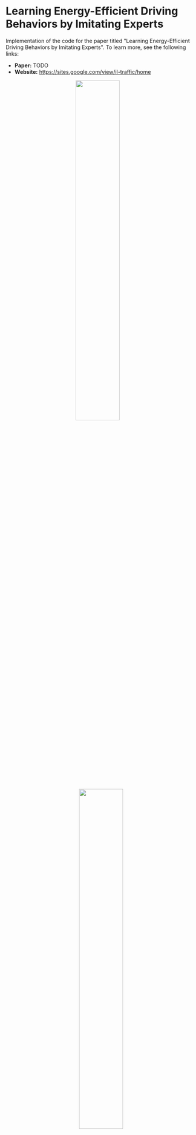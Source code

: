 # Learning Energy-Efficient Driving Behaviors by Imitating Experts

Implementation of the code for the paper titled "Learning Energy-Efficient 
Driving Behaviors by Imitating Experts". To learn more, see the following 
links:

- **Paper:** TODO
- **Website:** https://sites.google.com/view/il-traffic/home

<p align="center"><img src="docs/img/uncontrolled.gif" width="48%"/> &emsp; <img src="docs/img/controlled.gif" width="48%"/></p>
<p align="center">Imitation results on I-210. <b>Left:</b> baseline with stop-and-go waves. <b>Right:</b> imitated policy allowing for wave dissipation </p>

## Contents

1. [Setup Instructions](#1-setup-instructions)  
    1.1. [Basic Installation](#11-basic-installation)  
    1.2. [Docker Installation](#12-docker-installation)  
    1.3. [Downloading Warmup States](#13-downloading-warmup-states)  
2. [Usage](#2-usage)  
    2.1. [Simulating Baseline and Expert Models](#21-simulating-baseline-and-expert-models)  
    2.2. [Imitating Experts](#22-imitating-experts)  
    2.3. [Evaluating Results](#23-evaluating-results)  
    2.4. [Downloading Models and Results](#24-downloading-models-and-results)  
3. [Citing](#3-citing)

## 1. Setup Instructions

### 1.1 Basic Installation

This repository is an extension of the [Flow](TODO) repository. If you have not 
previously installed Flow, begin by following the setup instruction provided 
[here](TODO).

Once Flow has been installed, open a terminal and set the working directory of
the terminal to match the path to this repository:

```shell script
cd path/to/il-traffic
```

If you have installed Flow in conda environment, you will want to install this
repository in the same environment. If you followed the basic Flow setup 
instructions, this can be done my running the following command:

```shell script
source activate flow
```

Finally, install the contents of the repository onto your conda environment (or
your local python build) by running the following command:

```shell script
pip install -e .
```

If you would like to (optionally) validate that the repository successfully
installed and is running, you can do so by executing the unit tests as follows:

```shell script
nose2
```

The test should return a message along the lines of:

    ----------------------------------------------------------------------
    Ran XXX tests in YYYs

    OK

### 1.2 Docker Installation

TODO

### 1.3 Downloading Warmup States

Warmup states provide initializations to the positions and speeds of vehicles 
within a given network. These states allow us to subvert the need to run 
multiple "warmup" simulation steps to allow for the onset of congestion to 
occur. For this repository, we've created warmup files for both the "highway" 
and "i210" networks. These files are:

1. taken after 3600 seconds worth of simulation steps 
2. taken for inflow rates ranging from 1900 to 2300 veh/hr/lane in increments 
   of 50
3. taken for downstream speed limits ranging from 5 to 7 m/s in increments of 1

To install the warmup file programmatically, run from the base directory:

```shell script
il_traffic/scripts/load_warmup.sh
```

This will create a new folder in the base directory called "warmup" with to 
additional sub-folders called "highway" and "i210" which contain the warmup 
files, and a description.csv file. If this operation is successful, all 
[simulations](#21-simulating-baseline-and-expert-models) and 
[evaluations](#23-evaluating-results) can now be run using the `--use_warmup` 
flag.

**Note:** If you would rather download the files separately, you can click on
the individual links below:

| Network   | Links          |
|-----------|----------------|
| highway   | [click here](TODO) |
| i210      | [click here](TODO) |

## 2. Usage

We describe in the following subsections how different hand-designed baseline 
and AV (expert) models can be simulated within different networks, and describe
the imitation and evaluation procedures. Results from previous runs using this
repository can further be downloaded and visualized through the final 
subsection.

### 2.1 Simulating Baseline and Expert Models

TODO

### 2.2 Imitating Experts

The behaviors of the baseline and expert controllers presented in the 
subsection above can be imitated to a neural network policy (or an ensemble of
policies) through the `imitate.py` method in the "scripts" folder. This 
method implements the DAgger algorithm, and provides additional augmentations 
to allow for the training of ensembles of (optionally stochastic) policies, as 
well as various other features such as dropout and batch normalization. To 
start the imitation procedure, run:

```shell script
python il_traffic/scripts/imitate.py
```

where the additional arguments are:

* TODO

Once the imitation procedure has begun, it will create an "imitation_data" 
folder which will store the trained model after every training iteration. The 
folder will also contain a tensorboard log and "train.csv" file that describe 
the performance of the model at every iteration.

### 2.3 Evaluating Results

Once a given expert has been imitated, the performance of the model can be 
verified through the `evaluate.py` method by running:

```shell script
python il_traffic/scripts/evaluate.py "/path/to/results_folder"
```

where the first argument is the path to the folder created by the imitation 
method before, and the additional arguments are:

* TODO

If the `--gen_emission` flag has been set, the script will create a new 
"results" folder in the original folder with the model containing trajectory 
data similar to the one created by the
[simulation procedure](#21-simulating-baseline-and-expert-models).

### 2.4 Downloading Models and Results

The trained models and trajectories provided within the paper and website are 
available to be downloaded and further analyzed. To download the existing 
models and trajectories, run:

```shell script
il_traffic/scripts/load_data.sh
```

where the descriptions to additional parameters can be read by running:

```shell script
il_traffic/scripts/load_data.sh --help
```

The script will create a "data" folder with all the relevant models and/or 
trajectories downloaded. The individual folders will contain content similar to
what is produced by the `simulate.py` and `evaluate.py` scripts.

**Note:** If you would like to install the trajectories and models via 
separate links, you can do so from the below tables:

* **Trained models:**

| Controller          | Model (5 seeds) |
|---------------------|-----------------|
| Imitated (1 frame)  | [1](TODO) - [2](TODO) - [3](TODO) - [4](TODO) - [5](TODO) |
| Imitated (5 frames) | [1](TODO) - [2](TODO) - [3](TODO) - [4](TODO) - [5](TODO) |

* **Trajectories for different penetration rates:**

| Controller          | Penetration Rate | Trajectories (5 seeds) |
|---------------------|------------------|------------------------|
| Baseline            | 0 %              | [1](TODO) - [2](TODO) - [3](TODO) - [4](TODO) - [5](TODO) |
| Follower Stopper    | 2.5 %            | [1](TODO) - [2](TODO) - [3](TODO) - [4](TODO) - [5](TODO) |
|                     | 5.0 %            | [1](TODO) - [2](TODO) - [3](TODO) - [4](TODO) - [5](TODO) |
|                     | 7.5 %            | [1](TODO) - [2](TODO) - [3](TODO) - [4](TODO) - [5](TODO) |
|                     | 10.0 %           | [1](TODO) - [2](TODO) - [3](TODO) - [4](TODO) - [5](TODO) |
| Imitated (1 frame)  | 2.5 %            | [1](TODO) - [2](TODO) - [3](TODO) - [4](TODO) - [5](TODO) |
|                     | 5.0 %            | [1](TODO) - [2](TODO) - [3](TODO) - [4](TODO) - [5](TODO) |
|                     | 7.5 %            | [1](TODO) - [2](TODO) - [3](TODO) - [4](TODO) - [5](TODO) |
|                     | 10.0 %           | [1](TODO) - [2](TODO) - [3](TODO) - [4](TODO) - [5](TODO) |
| Imitated (5 frames) | 2.5 %            | [1](TODO) - [2](TODO) - [3](TODO) - [4](TODO) - [5](TODO) |
|                     | 5.0 %            | [1](TODO) - [2](TODO) - [3](TODO) - [4](TODO) - [5](TODO) |
|                     | 7.5 %            | [1](TODO) - [2](TODO) - [3](TODO) - [4](TODO) - [5](TODO) |
|                     | 10.0 %           | [1](TODO) - [2](TODO) - [3](TODO) - [4](TODO) - [5](TODO) |

* **Trajectories from robustness tests:**

| Controller          | Trajectories (5 seeds) |
|---------------------|------------------------|
| Baseline            | [1](TODO) - [2](TODO) - [3](TODO) - [4](TODO) - [5](TODO) |
| Follower Stopper    | [1](TODO) - [2](TODO) - [3](TODO) - [4](TODO) - [5](TODO) |
| Imitated (1 frame)  | [1](TODO) - [2](TODO) - [3](TODO) - [4](TODO) - [5](TODO) |
| Imitated (5 frames) | [1](TODO) - [2](TODO) - [3](TODO) - [4](TODO) - [5](TODO) |

## 3. Citing

To cite this repository in publications, use the following:

TODO
